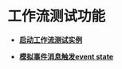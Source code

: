 # 工作流测试功能<a name="ZH-CN_TOPIC_0115410484"></a>

-   **[启动工作流测试实例](启动工作流测试实例.md)**  

-   **[模拟事件消息触发event state](模拟事件消息触发event-state.md)**  


